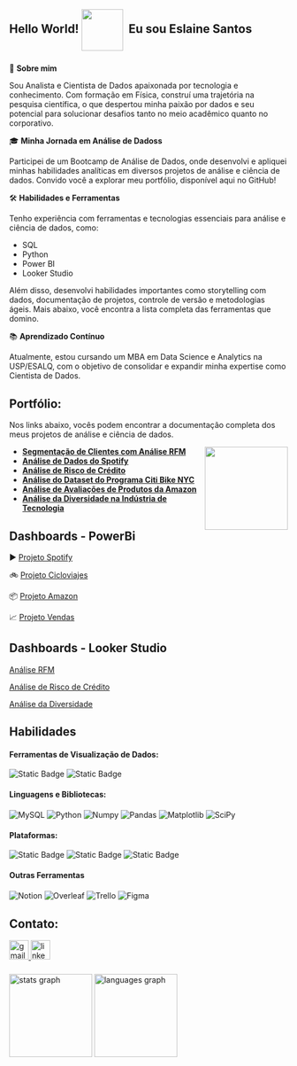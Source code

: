 
<h2 align="left">Hello World! <img src="https://github.com/Anmol-Baranwal/Cool-GIFs-For-GitHub/assets/74038190/e379a33a-b428-4385-b44f-3da16e7bac9f" width="75" style="vertical-align: middle;">&nbsp; Eu sou Eslaine Santos</h2>


###

👋 **Sobre mim**  

Sou Analista e Cientista de Dados apaixonada por tecnologia e conhecimento. Com formação em Física, construí uma trajetória na pesquisa científica, o que despertou minha paixão por dados e seu potencial para solucionar desafios tanto no meio acadêmico quanto no corporativo.

🎓 **Minha Jornada em Análise de Dadoss**  

Participei de um Bootcamp de Análise de Dados, onde desenvolvi e apliquei minhas habilidades analíticas em diversos projetos de análise e ciência de dados. Convido você a explorar meu portfólio, disponível aqui no GitHub!

🛠️ **Habilidades e Ferramentas**  

Tenho experiência com ferramentas e tecnologias essenciais para análise e ciência de dados, como:

* SQL  
* Python  
* Power BI  
* Looker Studio  

Além disso, desenvolvi habilidades importantes como storytelling com dados, documentação de projetos, controle de versão e metodologias ágeis. Mais abaixo, você encontra a lista completa das ferramentas que domino.

📚 **Aprendizado Contínuo**  

Atualmente, estou cursando um MBA em Data Science e Analytics na USP/ESALQ, com o objetivo de consolidar e expandir minha expertise como Cientista de Dados.
 
## Portfólio:
Nos links abaixo, vocês podem encontrar a documentação completa dos meus projetos de análise e ciência de dados.

<img align="right" height="150" src="https://github.com/annesantos1990/annesantos1990/assets/166059836/2dd20abe-09b1-411e-9dbe-2d15dfab18ba"  />

* [**Segmentação de Clientes com Análise RFM**](https://github.com/annesantos1990/rfm_analysis)
* [**Análise de Dados do Spotify**](https://github.com/annesantos1990/spotify_project.git)
* [**Análise de Risco de Crédito**](https://github.com/annesantos1990/relative_risk_project)
* [**Análise do Dataset do Programa Citi Bike NYC**](https://github.com/annesantos1990/cicloviajes_project/)
* [**Análise de Avaliações de Produtos da Amazon**](https://github.com/annesantos1990/amazon_project)
* [**Análise da Diversidade na Indústria de Tecnologia**](https://github.com/annesantos1990/diversity_analysis)

## Dashboards - PowerBi
▶️ [Projeto Spotify](https://app.powerbi.com/view?r=eyJrIjoiZDIwZGM4NjktZmFhYi00ZmJlLTlhOTYtNTJkMjI0M2ZkYTkyIiwidCI6ImUwZjY3ODE5LTJmNmYtNDg0Mi1hZjVlLTA5ZjI4Y2U4N2U0NyJ9)

🚲 [Projeto Cicloviajes](https://app.powerbi.com/view?r=eyJrIjoiYjMyMWJhNWMtMmEwNy00MWQyLWE0MGYtMzQxOTZmN2JjYzI4IiwidCI6ImUwZjY3ODE5LTJmNmYtNDg0Mi1hZjVlLTA5ZjI4Y2U4N2U0NyJ9&pageName=97bb87652afe04456c88) 

📦 [Projeto Amazon](https://app.powerbi.com/view?r=eyJrIjoiMTRjYTA1ZGMtNDMxMS00MmU0LWEzYjEtYzhmODYzYmRlYWMyIiwidCI6ImUwZjY3ODE5LTJmNmYtNDg0Mi1hZjVlLTA5ZjI4Y2U4N2U0NyJ9&pageName=6310dbc2a0723055404b)

📈 [Projeto Vendas](https://app.powerbi.com/view?r=eyJrIjoiMzU3NzAwM2UtYTNjZS00MGI3LTgwMTctYzNlOTYwM2Q5ZTUzIiwidCI6IjZkMGI5OTE3LWQ4N2YtNDY2NC1hZDBkLWRjOTE4MjU4YmFjMCJ9&pageName=e87dad3690c480b41045)

## Dashboards - Looker Studio
[Análise RFM](https://lookerstudio.google.com/reporting/b583cbb9-833b-46a2-a6da-4a1eec0413ec)

[Análise de Risco de Crédito](https://lookerstudio.google.com/reporting/f2abbd47-882a-4030-9f30-e8dc170a37fd)

[Análise da Diversidade](https://lookerstudio.google.com/reporting/7c9deb04-7e25-4807-8f1d-f3ebc16e1c6b)


## Habilidades
#### Ferramentas de Visualização de Dados:

<div align="left">

  ![Static Badge](https://img.shields.io/badge/power%20bi%20-%20power%20bi?style=for-the-badge&logo=power%20bi&color=%23DC8300)
  ![Static Badge](https://img.shields.io/badge/Looker%20Studio%20-%20Looker%20Studio?style=for-the-badge&logo=Looker&logoColor=white&color=%234285F4)



#### Linguagens e Bibliotecas:
  <img align="center" alt="MySQL" src="https://img.shields.io/badge/MySQL-00000F?style=for-the-badge&logo=mysql&logoColor=white" />
  <img align="center" alt="Python" src="https://img.shields.io/badge/Python-3776AB?style=for-the-badge&logo=python&logoColor=white" />
  <img align="center" alt="Numpy" src="https://img.shields.io/badge/numpy-%23013243.svg?style=for-the-badge&logo=numpy&logoColor=white" />
  <img align="center" alt="Pandas" src="https://img.shields.io/badge/pandas-%23150458.svg?style=for-the-badge&logo=pandas&logoColor=white" />
  <img align="center" alt="Matplotlib" src="https://img.shields.io/badge/Matplotlib-%23ffffff.svg?style=for-the-badge&logo=Matplotlib&logoColor=black" />
  <img align="center" alt="SciPy" src="https://img.shields.io/badge/SciPy-%230C55A5.svg?style=for-the-badge&logo=scipy&logoColor=%white" />
 

#### Plataformas:

![Static Badge](https://img.shields.io/badge/google%20big%20query-google%20big%20query?style=for-the-badge&logo=googlebigquery&logoColor=white&color=%23669DF6)
![Static Badge](https://img.shields.io/badge/Google%20Colab-Google%20Colab?style=for-the-badge&logo=Google%20Colab&logoColor=white&color=%23F9AB00)
![Static Badge](https://img.shields.io/badge/jupyter-jupyter?style=for-the-badge&logo=jupyter&logoColor=white&color=%23F37626)

#### Outras Ferramentas

  <img align="center" alt="Notion" src="https://img.shields.io/badge/Notion-000000?style=for-the-badge&logo=notion&logoColor=white" />
   <img align="center" alt="Overleaf" src="https://img.shields.io/badge/Overleaf-47A141?style=for-the-badge&logo=Overleaf&logoColor=white" />
  <img align="center" alt="Trello" src="https://img.shields.io/badge/Trello-0052CC?style=for-the-badge&logo=trello&logoColor=white" />
  <img align="center" alt="Figma" src="https://img.shields.io/badge/Figma-Figma?style=for-the-badge&logo=figma&logoColor=white&color=%23F24E1E" />


 
## Contato:


<div align="left">
  <a href="annesantos1990@gmail.com" target="_blank">
    <img src="https://img.shields.io/static/v1?message=Gmail&logo=gmail&label=&color=D14836&logoColor=white&labelColor=&style=for-the-badge" height="35" alt="gmail logo"  />
  </a>
  <a href="https://www.linkedin.com/in/eslaine-santos-e-santos-46159a28/" target="_blank">
    <img src="https://img.shields.io/static/v1?message=LinkedIn&logo=linkedin&label=&color=0077B5&logoColor=white&labelColor=&style=for-the-badge" height="35" alt="linkedin logo"  />
  </a>
</div>

###

<div align="left">
  <img src="https://github-readme-stats.vercel.app/api?username=annesantos1990&hide_title=false&hide_rank=false&show_icons=true&include_all_commits=true&count_private=true&disable_animations=false&theme=dracula&locale=en&hide_border=false" height="150" alt="stats graph"  />
  <img src="https://github-readme-stats.vercel.app/api/top-langs?username=annesantos1990&locale=en&hide_title=false&layout=compact&card_width=320&langs_count=5&theme=dracula&hide_border=false" height="150" alt="languages graph"  />
</div>









